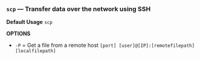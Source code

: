 ### `scp` — Transfer data over the network using SSH

**Default Usage**
	`scp` 

**OPTIONS**
- `-P` = Get a file from a remote host 
	`[port] [user]@[IP]:[remotefilepath] [localfilepath]`
